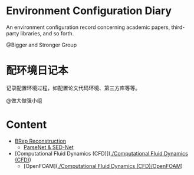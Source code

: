 # Environment Configuration Diary
An environment configuration record concerning academic papers, third-party libraries, and so forth. 

@Bigger and Stronger Group

# 配环境日记本
记录配置环境过程，如配置论文代码环境、第三方库等等。 

@做大做强小组

# Content
- [BRep Reconstruction](https://github.com/Bigger-and-Stronger/environment-configuration-diary/tree/main/BRep%20Reconstruction)
  - [ParseNet & SED-Net](https://github.com/Bigger-and-Stronger/environment-configuration-diary/tree/main/BRep%20Reconstruction/ParseNet%2BSED_Net)
- [Computational Fluid Dynamics (CFD)]([./Computational Fluid Dynamics (CFD)](https://github.com/Bigger-and-Stronger/environment-configuration-diary/tree/main/Computational%20Fluid%20Dynamics%20(CFD)))
  - [OpenFOAM]([./Computational Fluid Dynamics (CFD)/OpenFOAM](https://github.com/Bigger-and-Stronger/environment-configuration-diary/tree/main/Computational%20Fluid%20Dynamics%20(CFD)/OpenFOAM))
